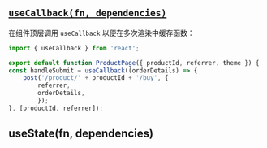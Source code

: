 ## [`useCallback(fn, dependencies)`](https://zh-hans.react.dev/reference/react/useCallback#usecallback)
在组件顶层调用 `useCallback` 以便在多次渲染中缓存函数：
```js
import { useCallback } from 'react';  

export default function ProductPage({ productId, referrer, theme }) {  
const handleSubmit = useCallback((orderDetails) => {  
	post('/product/' + productId + '/buy', {  
		referrer,  
		orderDetails,  
		});  
}, [productId, referrer]);
```
## useState(fn, dependencies)
